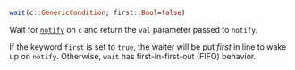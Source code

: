 ```julia
wait(c::GenericCondition; first::Bool=false)
```

Wait for [`notify`](@ref) on `c` and return the `val` parameter passed to `notify`.

If the keyword `first` is set to `true`, the waiter will be put *first* in line to wake up on `notify`. Otherwise, `wait` has first-in-first-out (FIFO) behavior.

